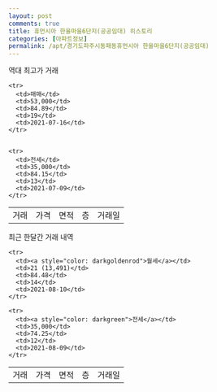 ```yaml
---
layout: post
comments: true
title: 휴먼시아 한울마을6단지(공공임대) 히스토리
categories: [아파트정보]
permalink: /apt/경기도파주시동패동휴먼시아 한울마을6단지(공공임대)
---
```


역대 최고가 거래
<table class="sortable">
    <tr>
      <td>거래</td>
      <td>가격</td>
      <td>면적</td>
      <td>층</td>
      <td>거래일</td>
    </tr>
    
    <tr>
      <td>매매</td>
      <td>53,000</td>
      <td>84.89</td>
      <td>19</td>
      <td>2021-07-16</td>
    </tr>
        
    
    <tr>
      <td>전세</td>
      <td>35,000</td>
      <td>84.15</td>
      <td>13</td>
      <td>2021-07-09</td>
    </tr>
        
    
</table>

최근 한달간 거래 내역

<font size='small'>
<table class="sortable">
    <tr>
      <td>거래</td>
      <td>가격</td>
      <td>면적</td>
      <td>층</td>
      <td>거래일</td>
    </tr>

    <tr>
      <td><a style="color: darkgoldenrod">월세</a></td>
      <td>21 (13,491)</td>
      <td>84.48</td>
      <td>14</td>
      <td>2021-08-10</td>
    </tr>
      
    <tr>
      <td><a style="color: darkgreen">전세</a></td>
      <td>35,000</td>
      <td>74.25</td>
      <td>12</td>
      <td>2021-08-09</td>
    </tr>
      
</table>
</font>


